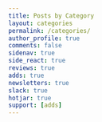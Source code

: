 ```yaml
---
title: Posts by Category
layout: categories
permalink: /categories/
author_profile: true
comments: false
sidenav: true
side_react: true
reviews: true
adds: true
newsletters: true
slack: true
hotjar: true
support: [adds]
---
```


